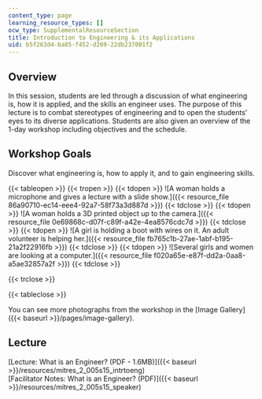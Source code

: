 ```yaml
---
content_type: page
learning_resource_types: []
ocw_type: SupplementalResourceSection
title: Introduction to Engineering & its Applications
uid: b5f263d4-ba85-f452-d269-22db237001f2
---
```


Overview
--------

In this session, students are led through a discussion of what engineering is, how it is applied, and the skills an engineer uses. The purpose of this lecture is to combat stereotypes of engineering and to open the students’ eyes to its diverse applications. Students are also given an overview of the 1-day workshop including objectives and the schedule.

Workshop Goals
--------------

Discover what engineering is, how to apply it, and to gain engineering skills.

{{< tableopen >}}
{{< tropen >}}
{{< tdopen >}}
![A woman holds a microphone and gives a lecture with a slide show.]({{< resource_file 86a90710-ec14-eee4-92a7-58f73a3d887d >}})
{{< tdclose >}}
{{< tdopen >}}
![A woman holds a 3D printed object up to the camera.]({{< resource_file 0e69868c-d07f-c89f-a42e-4ea8576cdc7d >}})
{{< tdclose >}}
{{< tdopen >}}
![A girl is holding a boot with wires on it. An adult volunteer is helping her.]({{< resource_file fb765c1b-27ae-1abf-b195-21a2f22916fb >}})
{{< tdclose >}}
{{< tdopen >}}
![Several girls and women are looking at a computer.]({{< resource_file f020a65e-e87f-dd2a-0aa8-a5ae32857a2f >}})
{{< tdclose >}}

{{< trclose >}}

{{< tableclose >}}

You can see more photographs from the workshop in the [Image Gallery]({{< baseurl >}}/pages/image-gallery).

Lecture
-------

[Lecture: What is an Engineer? (PDF - 1.6MB)]({{< baseurl >}}/resources/mitres_2_005s15_intrtoeng)  
[Facilitator Notes: What is an Engineer? (PDF)]({{< baseurl >}}/resources/mitres_2_005s15_speaker)